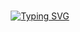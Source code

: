 <div align="center">
<br>

<!-- Don't just fork or copy it. Star it, please 🥺  -->

[![Typing SVG](https://readme-typing-svg.herokuapp.com?font=Oleo+Script&color=3AD353&size=35&center=true&vCenter=true&width=404&height=53&lines=%E3%80%80%E3%80%80Hi+there%2C+I'm+Taejun.+%E3%80%80%E3%80%80)](https://git.io/typing-svg)

<br>
